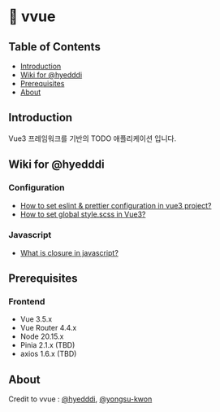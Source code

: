 # 📄 vvue

## Table of Contents

- [Introduction](#introduction)
- [Wiki for @hyedddi](#wiki-for-hyedddi)
- [Prerequisites](#prerequisites)
- [About](#about)

## Introduction

Vue3 프레임워크를 기반의 TODO 애플리케이션 입니다.

## Wiki for @hyedddi

### Configuration
- [How to set eslint & prettier configuration in vue3 project?](https://github.com/hyedddi/vvvue/wiki/How-to-set-eslint-&-prettier-configuration-in-vue3-project%3F)
- [How to set global style.scss in Vue3?](https://github.com/hyedddi/vvvue/wiki/How-to-set-global-style.scss-in-Vue3-%3F)

### Javascript
- [What is closure in javascript?](https://github.com/hyedddi/vvvue/wiki/What-is-closure-in-javascript%3F)

## Prerequisites

### Frontend
- Vue 3.5.x
- Vue Router 4.4.x
- Node 20.15.x
- Pinia 2.1.x (TBD)
- axios 1.6.x (TBD)

## About
Credit to vvue : [@hyedddi](https://www.github.com/hyedddi), [@yongsu-kwon](https://www.github.com/yongsu-kwon)
